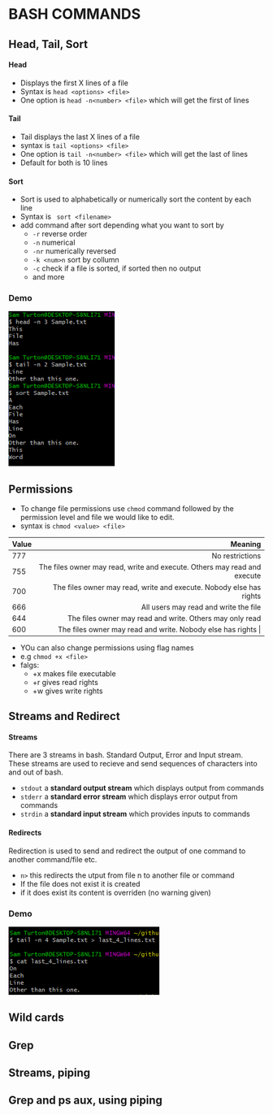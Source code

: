 # BASH COMMANDS

## Head, Tail, Sort
#### Head
- Displays the first X lines of a file
- Syntax is `head <options> <file>`
- One option is `head -n<number> <file>` which will get the first <number> of lines

#### Tail
- Tail displays the last X lines of a file
- syntax is `tail <options> <file>`
- One option is `tail -n<number> <file>` which will get the last <number> of lines
- Default for both is 10 lines

#### Sort
- Sort is used to alphabetically or numerically sort the content by each line
- Syntax is ` sort <filename>`
- add command after sort depending what you want to sort by
  - `-r` reverse order
  - `-n` numerical
  - `-nr` numerically reversed
  - `-k <num>n` sort by collumn <num>
  - `-c` check if a file is sorted, if sorted then no output
  - and more

### Demo

![](img/head_tail_sort.png)

## Permissions
- To change file permissions use `chmod` command followed by the permission level and file we would like to edit.
- syntax is `chmod <value> <file>`

| Value   | Meaning    | 
| :-------- | ------: | 
| 777 | No restrictions | 
| 755 | The files owner may read, write and execute. Others may read and execute | 
| 700 | The files owner may read, write and execute. Nobody else has rights | 
| 666 | All users may read and write the file | 
| 644 | The files owner may read and write. Others may only read | 
| 600 | The files owner may read and write. Nobody else has rights \| |

- YOu can also change permissions using flag names
- e.g `chmod +x <file>`
- falgs:
  - +x makes file executable
  - +r gives read rights
  - +w gives write rights

## Streams and Redirect
#### Streams
There are 3 streams in bash. Standard Output, Error and Input stream. These streams are used to recieve and send sequences of characters into and out of bash.
- `stdout` a **standard output stream** which displays output from commands
- `stderr` a **standard error stream** which displays error output from commands
- `strdin` a **standard input stream** which provides inputs to commands

#### Redirects
Redirection is used to send and redirect the output of one command to another command/file etc.
- `n>` this redirects the utput from file n to another file or command
- If the file does not exist it is created
- if it does exist its content is overriden (no warning given)

### Demo

![](img/Redirects_demo.png)

## Wild cards

## Grep

## Streams, piping

## Grep and ps aux, using piping


